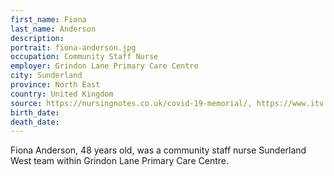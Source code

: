```yaml
---
first_name: Fiona
last_name: Anderson
description: 
portrait: fiona-anderson.jpg
occupation: Community Staff Nurse
employer: Grindon Lane Primary Care Centre
city: Sunderland
province: North East
country: United Kingdom
source: https://nursingnotes.co.uk/covid-19-memorial/, https://www.itv.com/news/tyne-tees/2020-05-01/nurses-gather-in-an-army-of-blue-to-clap-for-their-colleague-fiona-anderson/
birth_date: 
death_date: 
---
```


Fiona Anderson, 48 years old, was a community staff nurse Sunderland West team within Grindon Lane Primary Care Centre.